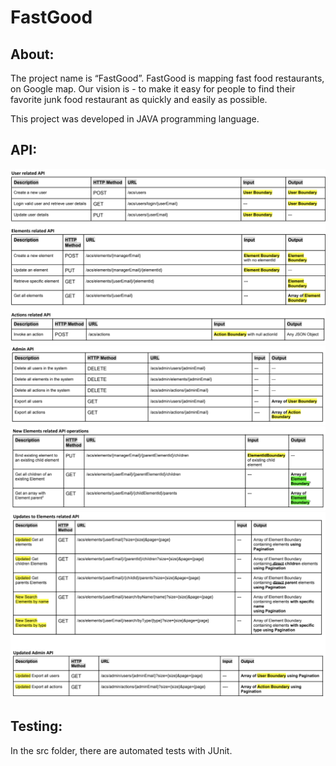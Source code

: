 # FastGood

## About:
The project name is “FastGood”.
FastGood is mapping fast food restaurants, on Google map.
Our vision is - to make it easy for people to find their favorite junk food restaurant as quickly and easily as possible.

This project was developed in JAVA programming language.

## API:
![](API_pictures/API_1.png)
![](API_pictures/API_2.png)
![](API_pictures/API_3.png)
![](API_pictures/API_4.png)

## Testing:
In the src folder, there are automated tests with JUnit.
